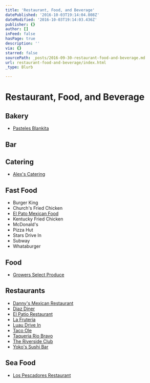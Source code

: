 ```yaml
---
title: 'Restaurant, Food, and Beverage'
datePublished: '2016-10-03T19:14:04.808Z'
dateModified: '2016-10-03T19:14:03.436Z'
publisher: {}
author: []
inFeed: false
hasPage: true
description: ''
via: {}
starred: false
sourcePath: _posts/2016-09-30-restaurant-food-and-beverage.md
url: restaurant-food-and-beverage/index.html
_type: Blurb

---
```

# Restaurant, Food, and Beverage

## Bakery

* [Pasteles Blankita][0]

## Bar

## Catering

* [Alex's Catering][1]

## Fast Food

* Burger King
* Church's Fried Chicken
* [El Pato Mexican Food][2]
* Kentucky Fried Chicken
* McDonald's
* Pizza Hut
* Stars Drive In
* Subway
* Whataburger

## Food

* [Growers Select Produce][3]

## Restaurants

* [Danny's Mexican Restaurant][4]
* [Diaz Diner][5]
* [El Patio Restaurant][6]
* [La Fruteria][7]
* [Luau Drive In][8]
* [Taco Ole][9]
* [Taqueria Rio Bravo][10]
* [The Riverside Club][11]
* [Yoko's Sushi Bar][12]

## Sea Food

* [Los Pescadores Restaurant][13]

[0]: http://www.pastelesblankita.com/ "Pasteles Blankita"
[1]: http://alexscatering.net/ "Alex's Catering "
[2]: http://elpatomexicanfood.com/ "El Pato"
[3]: http://directory.missionchamber.com/listing/growers-select-produce-inc/ "Growers Select Produce"
[4]: https://www.facebook.com/Dannys-Mexican-Restaurant-126251037393158/ "Danny's Mexican Restaurant - Facebook"
[5]: https://www.facebook.com/DiazDiner/ "Diaz Diner on Facebook"
[6]: https://www.facebook.com/pages/El-Patio-Restaurant/117363861616716 "El Patio Restaurant - Facebook"
[7]: https://www.facebook.com/La-Fruteria-100415396723373/ "La Fruteria"
[8]: https://www.facebook.com/pages/Luau-Drive-Inn/116287918400110 "Luau Drive In Restaurant"
[9]: http://mytacoole.com/ "Taco Ole"
[10]: https://www.facebook.com/Taqueria-Río-Bravo-247806698701911/ "Taqueria Rio Bravo"
[11]: http://www.ontheriver.net/ "The Riverside Club"
[12]: http://www.yokossushibar.com/ "Yoko's Sushi Bar"
[13]: https://www.facebook.com/pages/Los-Pescadores/117216778296511 "Los Pescadores"